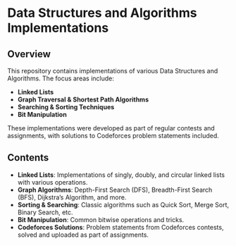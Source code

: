 # Data Structures and Algorithms Implementations

## Overview

This repository contains implementations of various Data Structures and Algorithms. The focus areas include:

- **Linked Lists**
- **Graph Traversal & Shortest Path Algorithms**
- **Searching & Sorting Techniques**
- **Bit Manipulation**

These implementations were developed as part of regular contests and assignments, with solutions to Codeforces problem statements included.

## Contents

- **Linked Lists**: Implementations of singly, doubly, and circular linked lists with various operations.
- **Graph Algorithms**: Depth-First Search (DFS), Breadth-First Search (BFS), Dijkstra’s Algorithm, and more.
- **Sorting & Searching**: Classic algorithms such as Quick Sort, Merge Sort, Binary Search, etc.
- **Bit Manipulation**: Common bitwise operations and tricks.
- **Codeforces Solutions**: Problem statements from Codeforces contests, solved and uploaded as part of assignments.

